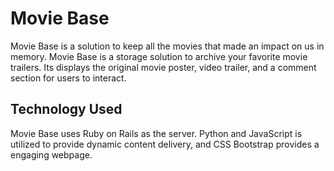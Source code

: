 <h1>Movie Base</h1>

<p>Movie Base is a solution to keep all the movies that made an impact on us in memory. Movie Base is a storage solution to archive your favorite movie trailers. Its displays the original movie poster, video trailer, and a comment section for users to interact.</p>

<h2>Technology Used</h2>

<p>Movie Base uses Ruby on Rails as the server. Python and JavaScript is utilized to provide dynamic content delivery, and CSS Bootstrap provides a engaging webpage.</p>
